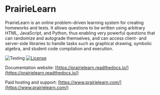 # PrairieLearn

PrairieLearn is an online problem-driven learning system for creating homeworks and tests. It allows questions to be written using arbitrary HTML, JavaScript, and Python, thus enabling very powerful questions that can randomize and autograde themselves, and can access client- and server-side libraries to handle tasks such as graphical drawing, symbolic algebra, and student code compilation and execution.

![Testing](https://github.com/PrairieLearn/PrairieLearn/actions/workflows/main.yml/badge.svg) [![License](https://img.shields.io/github/license/PrairieLearn/PrairieLearn.svg)](https://github.com/PrairieLearn/PrairieLearn/blob/master/LICENSE)

Documentation website: [https://prairielearn.readthedocs.io/](https://prairielearn.readthedocs.io/)

Paid hosting and support: [https://www.prairielearn.com/](https://www.prairielearn.com/)
